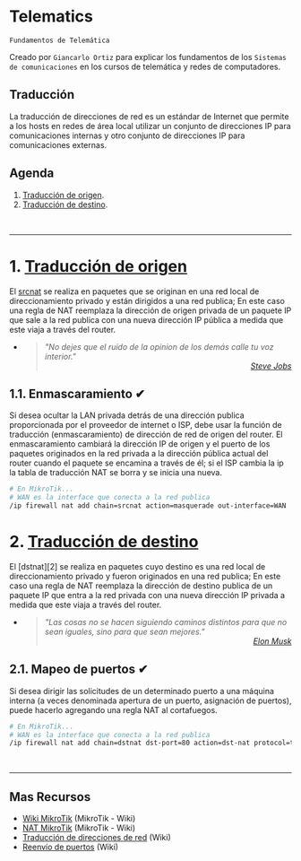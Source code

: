 # Telematics
<p><code>Fundamentos de Telemática</code></p>
<p>Creado por <code>Giancarlo Ortiz</code> para explicar los fundamentos de los <code>Sistemas de comunicaciones</code> en los cursos de telemática y redes de computadores.</p>

## Traducción
La traducción de direcciones de red es un estándar de Internet que permite a los hosts en redes de área local utilizar un conjunto de direcciones IP para comunicaciones internas y otro conjunto de direcciones IP para comunicaciones externas. 

## Agenda
1. [Traducción de origen](#1-traducción-de-origen).
1. [Traducción de destino](#2-traducción-de-destino).

<br>

---
# 1. [Traducción de origen](#agenda)
El [srcnat][1] se realiza en paquetes que se originan en una red local de direccionamiento privado y están dirigidos a una red publica; En este caso una regla de NAT reemplaza la dirección de origen privada de un paquete IP que sale a la red publica con una nueva dirección IP pública a medida que este viaja a través del router.

[1]:https://es.wikipedia.org/wiki/Traducci%C3%B3n_de_direcciones_de_red

* ><i>"No dejes que el ruido de la opinion de los demás calle tu voz interior."</i><br>
<cite style="display:block; text-align: right">[Steve Jobs](https://es.wikipedia.org/wiki/Steve_Jobs)</cite>

## 1.1. Enmascaramiento ✔
Si desea ocultar la LAN privada detrás de una dirección publica proporcionada por el proveedor de internet o ISP, debe usar la función de traducción (enmascaramiento) de dirección de red de origen del router. El enmascaramiento cambiará la dirección IP de origen y el puerto de los paquetes originados en la red privada a la dirección pública actual del router cuando el paquete se encamina a través de él; si el  ISP cambia la ip la tabla de traducción NAT se borra y se inicia una nueva.

```bash
# En MikroTik...
# WAN es la interface que conecta a la red publica
/ip firewall nat add chain=srcnat action=masquerade out-interface=WAN
```

# 2. [Traducción de destino](#agenda)
El [dstnat][2] se realiza en paquetes cuyo destino es una red local de direccionamiento privado y fueron originados en una red publica; En este caso una regla de NAT reemplaza la dirección de destino publica de un paquete IP que entra a la red privada con una nueva dirección IP privada a medida que este viaja a través del router.

[1]:https://es.wikipedia.org/wiki/Redirecci%C3%B3n_de_puertos

* ><i>"Las cosas no se hacen siguiendo caminos distintos para que no sean iguales, sino para que sean mejores."</i><br>
<cite style="display:block; text-align: right">[Elon Musk](https://es.wikipedia.org/wiki/Elon_Musk)</cite>

## 2.1. Mapeo de puertos ✔
Si desea dirigir las solicitudes de un determinado puerto a una máquina interna (a veces denominada apertura de un puerto, asignación de puertos), puede hacerlo agregando una regla NAT al cortafuegos.

```bash
# En MikroTik...
# WAN es la interface que conecta a la red publica
/ip firewall nat add chain=dstnat dst-port=80 action=dst-nat protocol=tcp to-address=192.168.1.10 to-port=8080 
```

<br>

---
## Mas Recursos
- [Wiki MikroTik](https://wiki.mikrotik.com/wiki/Main_Page) (MikroTik - Wiki)
- [NAT MikroTik](https://wiki.mikrotik.com/wiki/Manual:IP/Firewall/NAT) (MikroTik - Wiki)
- [Traducción de direcciones de red](https://es.wikipedia.org/wiki/Traducci%C3%B3n_de_direcciones_de_red) (Wiki)
- [Reenvío de puertos](https://es.wikipedia.org/wiki/Redirecci%C3%B3n_de_puertos) (Wiki)